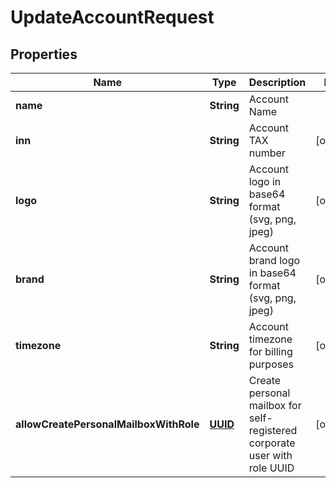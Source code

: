 # UpdateAccountRequest

## Properties
Name | Type | Description | Notes
------------ | ------------- | ------------- | -------------
**name** | **String** | Account Name | 
**inn** | **String** | Account TAX number |  [optional]
**logo** | **String** | Account logo in base64 format (svg, png, jpeg) |  [optional]
**brand** | **String** | Account brand logo in base64 format (svg, png, jpeg) |  [optional]
**timezone** | **String** | Account timezone for billing purposes |  [optional]
**allowCreatePersonalMailboxWithRole** | [**UUID**](UUID.md) | Create personal mailbox for self-registered corporate user with role UUID |  [optional]
